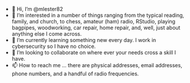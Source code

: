 - 👋 Hi, I’m @mlester82
- 👀 I’m interested in a number of things ranging from the typical reading, family, and church, to chess, amateur (ham) radio, RStudio, playing bagpipes, woodworking, car repair, home repair, and, well, just about anything else I come across.
- 🌱 I’m currently learning something new every day. I work in cybersecurity so I have no choice.
- 💞️ I’m looking to collaborate on where ever your needs cross a skill I have.
- 📫 How to reach me ... there are physical addresses, email addresses, phone numbers, and a handful of radio frequencies.

<!---
mlester82/mlester82 is a ✨ special ✨ repository because its `README.md` (this file) appears on your GitHub profile.
You can click the Preview link to take a look at your changes.
--->
